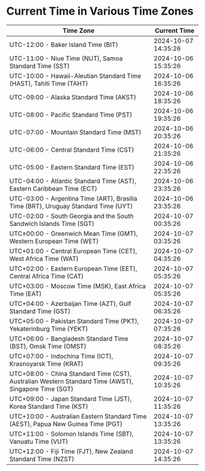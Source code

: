# Current Time in Various Time Zones

| Time Zone | Current Time |
|-----------|--------------|
| UTC-12:00 - Baker Island Time (BIT) | 2024-10-07 14:35:26 |
| UTC-11:00 - Niue Time (NUT), Samoa Standard Time (SST) | 2024-10-06 15:35:26 |
| UTC-10:00 - Hawaii-Aleutian Standard Time (HAST), Tahiti Time (TAHT) | 2024-10-06 16:35:26 |
| UTC-09:00 - Alaska Standard Time (AKST) | 2024-10-06 18:35:26 |
| UTC-08:00 - Pacific Standard Time (PST) | 2024-10-06 19:35:26 |
| UTC-07:00 - Mountain Standard Time (MST) | 2024-10-06 20:35:26 |
| UTC-06:00 - Central Standard Time (CST) | 2024-10-06 21:35:26 |
| UTC-05:00 - Eastern Standard Time (EST) | 2024-10-06 22:35:26 |
| UTC-04:00 - Atlantic Standard Time (AST), Eastern Caribbean Time (ECT) | 2024-10-06 23:35:26 |
| UTC-03:00 - Argentina Time (ART), Brasília Time (BRT), Uruguay Standard Time (UYT) | 2024-10-06 23:35:26 |
| UTC-02:00 - South Georgia and the South Sandwich Islands Time (SGT) | 2024-10-07 00:35:26 |
| UTC±00:00 - Greenwich Mean Time (GMT), Western European Time (WET) | 2024-10-07 03:35:26 |
| UTC+01:00 - Central European Time (CET), West Africa Time (WAT) | 2024-10-07 04:35:26 |
| UTC+02:00 - Eastern European Time (EET), Central Africa Time (CAT) | 2024-10-07 05:35:26 |
| UTC+03:00 - Moscow Time (MSK), East Africa Time (EAT) | 2024-10-07 05:35:26 |
| UTC+04:00 - Azerbaijan Time (AZT), Gulf Standard Time (GST) | 2024-10-07 06:35:26 |
| UTC+05:00 - Pakistan Standard Time (PKT), Yekaterinburg Time (YEKT) | 2024-10-07 07:35:26 |
| UTC+06:00 - Bangladesh Standard Time (BST), Omsk Time (OMST) | 2024-10-07 08:35:26 |
| UTC+07:00 - Indochina Time (ICT), Krasnoyarsk Time (KRAT) | 2024-10-07 09:35:26 |
| UTC+08:00 - China Standard Time (CST), Australian Western Standard Time (AWST), Singapore Time (SGT) | 2024-10-07 10:35:26 |
| UTC+09:00 - Japan Standard Time (JST), Korea Standard Time (KST) | 2024-10-07 11:35:26 |
| UTC+10:00 - Australian Eastern Standard Time (AEST), Papua New Guinea Time (PGT) | 2024-10-07 13:35:26 |
| UTC+11:00 - Solomon Islands Time (SBT), Vanuatu Time (VUT) | 2024-10-07 13:35:26 |
| UTC+12:00 - Fiji Time (FJT), New Zealand Standard Time (NZST) | 2024-10-07 14:35:26 |
